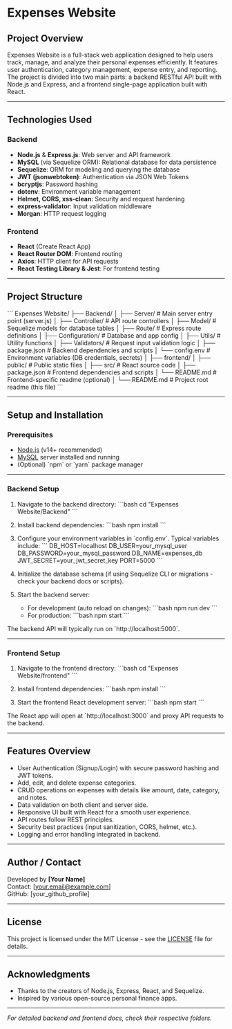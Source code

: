 
# Expenses Website

## Project Overview
Expenses Website is a full-stack web application designed to help users track, manage, and analyze their personal expenses efficiently. It features user authentication, category management, expense entry, and reporting. The project is divided into two main parts: a backend RESTful API built with Node.js and Express, and a frontend single-page application built with React.

---

## Technologies Used

### Backend
- **Node.js** & **Express.js**: Web server and API framework
- **MySQL** (via Sequelize ORM): Relational database for data persistence
- **Sequelize**: ORM for modeling and querying the database
- **JWT (jsonwebtoken)**: Authentication via JSON Web Tokens
- **bcryptjs**: Password hashing
- **dotenv**: Environment variable management
- **Helmet, CORS, xss-clean**: Security and request hardening
- **express-validator**: Input validation middleware
- **Morgan**: HTTP request logging

### Frontend
- **React** (Create React App)
- **React Router DOM**: Frontend routing
- **Axios**: HTTP client for API requests
- **React Testing Library & Jest**: For frontend testing

---

## Project Structure

\`\`\`
Expenses Website/
├── Backend/
│   ├── Server/                 # Main server entry point (server.js)
│   ├── Controller/             # API route controllers
│   ├── Model/                  # Sequelize models for database tables
│   ├── Route/                  # Express route definitions
│   ├── Configuration/          # Database and app config
│   ├── Utils/                  # Utility functions
│   ├── Validators/             # Request input validation logic
│   ├── package.json            # Backend dependencies and scripts
│   └── config.env              # Environment variables (DB credentials, secrets)
│
├── frontend/
│   ├── public/                 # Public static files
│   ├── src/                    # React source code
│   ├── package.json            # Frontend dependencies and scripts
│   └── README.md               # Frontend-specific readme (optional)
│
└── README.md                   # Project root readme (this file)
\`\`\`

---

## Setup and Installation

### Prerequisites
- [Node.js](https://nodejs.org/en/) (v14+ recommended)
- [MySQL](https://www.mysql.com/) server installed and running
- (Optional) \`npm\` or \`yarn\` package manager

---

### Backend Setup

1. Navigate to the backend directory:
   \`\`\`bash
   cd "Expenses Website/Backend"
   \`\`\`

2. Install backend dependencies:
   \`\`\`bash
   npm install
   \`\`\`

3. Configure your environment variables in \`config.env\`. Typical variables include:
   \`\`\`
   DB_HOST=localhost
   DB_USER=your_mysql_user
   DB_PASSWORD=your_mysql_password
   DB_NAME=expenses_db
   JWT_SECRET=your_jwt_secret_key
   PORT=5000
   \`\`\`

4. Initialize the database schema (if using Sequelize CLI or migrations - check your backend docs or scripts).

5. Start the backend server:
   - For development (auto reload on changes):
     \`\`\`bash
     npm run dev
     \`\`\`
   - For production:
     \`\`\`bash
     npm start
     \`\`\`

The backend API will typically run on \`http://localhost:5000\`.

---

### Frontend Setup

1. Navigate to the frontend directory:
   \`\`\`bash
   cd "Expenses Website/frontend"
   \`\`\`

2. Install frontend dependencies:
   \`\`\`bash
   npm install
   \`\`\`

3. Start the frontend React development server:
   \`\`\`bash
   npm start
   \`\`\`

The React app will open at \`http://localhost:3000\` and proxy API requests to the backend.

---

## Features Overview

- User Authentication (Signup/Login) with secure password hashing and JWT tokens.
- Add, edit, and delete expense categories.
- CRUD operations on expenses with details like amount, date, category, and notes.
- Data validation on both client and server side.
- Responsive UI built with React for a smooth user experience.
- API routes follow REST principles.
- Security best practices (input sanitization, CORS, helmet, etc.).
- Logging and error handling integrated in backend.

---

## Author / Contact

Developed by **[Your Name]**  
Contact: [your.email@example.com]  
GitHub: [your_github_profile]  

---

## License

This project is licensed under the MIT License - see the [LICENSE](LICENSE) file for details.

---

## Acknowledgments

- Thanks to the creators of Node.js, Express, React, and Sequelize.
- Inspired by various open-source personal finance apps.

---

*For detailed backend and frontend docs, check their respective folders.*
